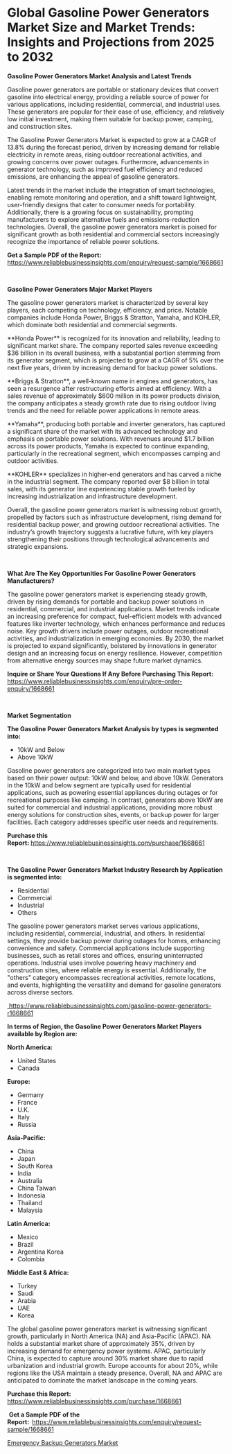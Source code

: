 <p><h1>Global Gasoline Power Generators Market Size and Market Trends: Insights and Projections from 2025 to 2032</h1></p><p><strong>Gasoline Power Generators Market Analysis and Latest Trends</strong></p>
<p><p>Gasoline power generators are portable or stationary devices that convert gasoline into electrical energy, providing a reliable source of power for various applications, including residential, commercial, and industrial uses. These generators are popular for their ease of use, efficiency, and relatively low initial investment, making them suitable for backup power, camping, and construction sites.</p><p>The Gasoline Power Generators Market is expected to grow at a CAGR of 13.8% during the forecast period, driven by increasing demand for reliable electricity in remote areas, rising outdoor recreational activities, and growing concerns over power outages. Furthermore, advancements in generator technology, such as improved fuel efficiency and reduced emissions, are enhancing the appeal of gasoline generators.</p><p>Latest trends in the market include the integration of smart technologies, enabling remote monitoring and operation, and a shift toward lightweight, user-friendly designs that cater to consumer needs for portability. Additionally, there is a growing focus on sustainability, prompting manufacturers to explore alternative fuels and emissions-reduction technologies. Overall, the gasoline power generators market is poised for significant growth as both residential and commercial sectors increasingly recognize the importance of reliable power solutions.</p></p>
<p><strong>Get a Sample PDF of the Report:&nbsp;</strong> <a href="https://www.reliablebusinessinsights.com/enquiry/request-sample/1668661?utm_campaign=2125&utm_medium=2&utm_source=Github&utm_content=ia&utm_term=18022025&utm_id=gasoline-power-generators">https://www.reliablebusinessinsights.com/enquiry/request-sample/1668661</a></p>
<p>&nbsp;</p>
<p><strong>Gasoline Power Generators Major Market Players</strong></p>
<p><p>The gasoline power generators market is characterized by several key players, each competing on technology, efficiency, and price. Notable companies include Honda Power, Briggs & Stratton, Yamaha, and KOHLER, which dominate both residential and commercial segments.</p><p>**Honda Power** is recognized for its innovation and reliability, leading to significant market share. The company reported sales revenue exceeding $36 billion in its overall business, with a substantial portion stemming from its generator segment, which is projected to grow at a CAGR of 5% over the next five years, driven by increasing demand for backup power solutions.</p><p>**Briggs & Stratton**, a well-known name in engines and generators, has seen a resurgence after restructuring efforts aimed at efficiency. With a sales revenue of approximately $600 million in its power products division, the company anticipates a steady growth rate due to rising outdoor living trends and the need for reliable power applications in remote areas.</p><p>**Yamaha**, producing both portable and inverter generators, has captured a significant share of the market with its advanced technology and emphasis on portable power solutions. With revenues around $1.7 billion across its power products, Yamaha is expected to continue expanding, particularly in the recreational segment, which encompasses camping and outdoor activities.</p><p>**KOHLER** specializes in higher-end generators and has carved a niche in the industrial segment. The company reported over $8 billion in total sales, with its generator line experiencing stable growth fueled by increasing industrialization and infrastructure development.</p><p>Overall, the gasoline power generators market is witnessing robust growth, propelled by factors such as infrastructure development, rising demand for residential backup power, and growing outdoor recreational activities. The industry’s growth trajectory suggests a lucrative future, with key players strengthening their positions through technological advancements and strategic expansions.</p></p>
<p>&nbsp;</p>
<p><strong>What Are The Key Opportunities For Gasoline Power Generators Manufacturers?</strong></p>
<p><p>The gasoline power generators market is experiencing steady growth, driven by rising demands for portable and backup power solutions in residential, commercial, and industrial applications. Market trends indicate an increasing preference for compact, fuel-efficient models with advanced features like inverter technology, which enhances performance and reduces noise. Key growth drivers include power outages, outdoor recreational activities, and industrialization in emerging economies. By 2030, the market is projected to expand significantly, bolstered by innovations in generator design and an increasing focus on energy resilience. However, competition from alternative energy sources may shape future market dynamics.</p></p>
<p><strong>Inquire or Share Your Questions If Any Before Purchasing This Report:</strong> <a href="https://www.reliablebusinessinsights.com/enquiry/pre-order-enquiry/1668661?utm_campaign=2125&utm_medium=2&utm_source=Github&utm_content=ia&utm_term=18022025&utm_id=gasoline-power-generators">https://www.reliablebusinessinsights.com/enquiry/pre-order-enquiry/1668661</a></p>
<p>&nbsp;</p>
<p><strong>Market Segmentation</strong></p>
<p><strong>The Gasoline Power Generators Market Analysis by types is segmented into:</strong></p>
<p><ul><li>10kW and Below</li><li>Above 10kW</li></ul></p>
<p><p>Gasoline power generators are categorized into two main market types based on their power output: 10kW and below, and above 10kW. Generators in the 10kW and below segment are typically used for residential applications, such as powering essential appliances during outages or for recreational purposes like camping. In contrast, generators above 10kW are suited for commercial and industrial applications, providing more robust energy solutions for construction sites, events, or backup power for larger facilities. Each category addresses specific user needs and requirements.</p></p>
<p><strong>Purchase this Report:&nbsp;</strong><a href="https://www.reliablebusinessinsights.com/purchase/1668661?utm_campaign=2125&utm_medium=2&utm_source=Github&utm_content=ia&utm_term=18022025&utm_id=gasoline-power-generators">https://www.reliablebusinessinsights.com/purchase/1668661</a></p>
<p>&nbsp;</p>
<p><strong>The Gasoline Power Generators Market Industry Research by Application is segmented into:</strong></p>
<p><ul><li>Residential</li><li>Commercial</li><li>Industrial</li><li>Others</li></ul></p>
<p><p>The gasoline power generators market serves various applications, including residential, commercial, industrial, and others. In residential settings, they provide backup power during outages for homes, enhancing convenience and safety. Commercial applications include supporting businesses, such as retail stores and offices, ensuring uninterrupted operations. Industrial uses involve powering heavy machinery and construction sites, where reliable energy is essential. Additionally, the "others" category encompasses recreational activities, remote locations, and events, highlighting the versatility and demand for gasoline generators across diverse sectors.</p></p>
<p><a href="https://www.reliablebusinessinsights.com/gasoline-power-generators-r1668661?utm_campaign=2125&utm_medium=2&utm_source=Github&utm_content=ia&utm_term=18022025&utm_id=gasoline-power-generators">&nbsp;https://www.reliablebusinessinsights.com/gasoline-power-generators-r1668661</a></p>
<p><strong>In terms of Region, the Gasoline Power Generators Market Players available by Region are:</strong></p>
<p>
    <p> <strong> North America: </strong>
        <ul>
            <li>United States</li>
            <li>Canada</li>
        </ul>
        </p> 
    <p> <strong> Europe: </strong>
        <ul>
            <li>Germany</li>
            <li>France</li>
            <li>U.K.</li>
            <li>Italy</li>
            <li>Russia</li>
        </ul>
        </p> 
    <p> <strong> Asia-Pacific: </strong>
        <ul>
            <li>China</li>
            <li>Japan</li>
            <li>South Korea</li>
            <li>India</li>
            <li>Australia</li>
            <li>China Taiwan</li>
            <li>Indonesia</li>
            <li>Thailand</li>
            <li>Malaysia</li>
        </ul>
        </p> 
    <p> <strong> Latin America: </strong>
        <ul>
            <li>Mexico</li>
            <li>Brazil</li>
            <li>Argentina Korea</li>
            <li>Colombia</li>
        </ul>
        </p> 
    <p> <strong> Middle East & Africa: </strong>
        <ul>
            <li>Turkey</li>
            <li>Saudi</li>
            <li>Arabia</li>
            <li>UAE</li>
            <li>Korea</li>
        </ul>
    </p>
    </p>
<p><p>The global gasoline power generators market is witnessing significant growth, particularly in North America (NA) and Asia-Pacific (APAC). NA holds a substantial market share of approximately 35%, driven by increasing demand for emergency power systems. APAC, particularly China, is expected to capture around 30% market share due to rapid urbanization and industrial growth. Europe accounts for about 20%, while regions like the USA maintain a steady presence. Overall, NA and APAC are anticipated to dominate the market landscape in the coming years.</p></p>
<p><strong>Purchase this Report: </strong><a href="https://www.reliablebusinessinsights.com/purchase/1668661?utm_campaign=2125&utm_medium=2&utm_source=Github&utm_content=ia&utm_term=18022025&utm_id=gasoline-power-generators">https://www.reliablebusinessinsights.com/purchase/1668661</a></p>
<p>&nbsp;<strong>Get a Sample PDF of the Report:&nbsp;&nbsp;</strong><a href="https://www.reliablebusinessinsights.com/enquiry/request-sample/1668661?utm_campaign=2125&utm_medium=2&utm_source=Github&utm_content=ia&utm_term=18022025&utm_id=gasoline-power-generators">https://www.reliablebusinessinsights.com/enquiry/request-sample/1668661</a></p>
<p><strong></strong></p>
<p><p><a href="https://github.com/JubayerMia832/Market-Research-Report-List-1/blob/main/emergency-backup-generators-market.md?utm_campaign=2125&utm_medium=2&utm_source=Github&utm_content=ia&utm_term=18022025&utm_id=gasoline-power-generators">Emergency Backup Generators Market</a></p></p>